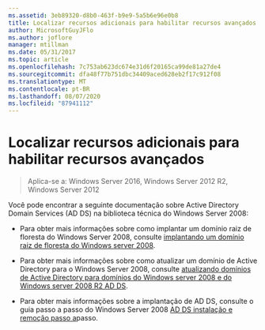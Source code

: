 ```yaml
---
ms.assetid: 3eb89320-d8b0-463f-b9e9-5a5b6e96e0b8
title: Localizar recursos adicionais para habilitar recursos avançados
author: MicrosoftGuyJFlo
ms.author: joflore
manager: mtillman
ms.date: 05/31/2017
ms.topic: article
ms.openlocfilehash: 7c753ab623dc674e31d6f20165ca99de81a27de4
ms.sourcegitcommit: dfa48f77b751dbc34409aced628eb2f17c912f08
ms.translationtype: MT
ms.contentlocale: pt-BR
ms.lasthandoff: 08/07/2020
ms.locfileid: "87941112"
---
```

# <a name="finding-additional-resources-for-enabling-advanced-features"></a>Localizar recursos adicionais para habilitar recursos avançados

> Aplica-se a: Windows Server 2016, Windows Server 2012 R2, Windows Server 2012

Você pode encontrar a seguinte documentação sobre Active Directory Domain Services (AD DS) na biblioteca técnica do Windows Server 2008:

- Para obter mais informações sobre como implantar um domínio raiz de floresta do Windows Server 2008, consulte [implantando um domínio raiz de floresta do Windows server 2008](/previous-versions/windows/it-pro/windows-server-2008-r2-and-2008/cc731174(v=ws.10)).

- Para obter mais informações sobre como atualizar um domínio de Active Directory para o Windows Server 2008, consulte [atualizando domínios de Active Directory para domínios do Windows server 2008 e do Windows server 2008 R2 AD DS](/previous-versions/windows/it-pro/windows-server-2008-r2-and-2008/cc731188(v=ws.10)).

- Para obter mais informações sobre a implantação de AD DS, consulte o guia passo a passo do Windows Server 2008 [AD DS instalação e remoção passo a](/previous-versions/windows/it-pro/windows-server-2008-r2-and-2008/cc755258(v=ws.10))passo.
